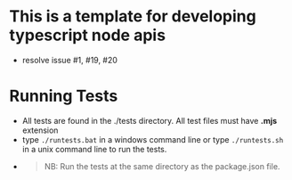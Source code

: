 # This is a template for developing typescript node apis
* resolve issue #1, #19, #20
# Running Tests
- All tests are found in the ./tests directory. All test files must have **.mjs** extension
- type `./runtests.bat` in a windows command line or type `./runtests.sh` in a unix command line to run the tests.
- > NB: Run the tests at the same directory as the package.json file.